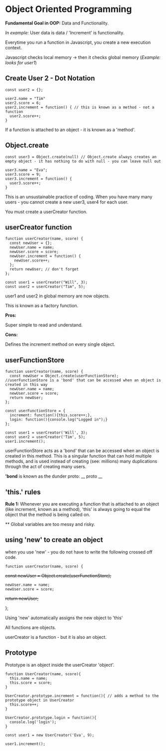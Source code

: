 # Object Oriented Programming


**Fundamental Goal in OOP:** Data and Functionality.

*In example:* User data is data / 'Increment' is functionality.

Everytime you run a function in Javascript, you create a new execution context.

Javascript checks local memory -> then it checks global memory (*Example: looks for user1*)

## Create User 2 - Dot Notation
``` 
const user2 = {};

user2.name = "Tim"
user2.score = 6;
user2.increment = function() { // this is known as a method - not a function
  user2.score++;
} 
```

If a function is attached to an object - it is known as a 'method'.

## Object.create

```
const user3 = Object.create(null) // Object.create always creates an empty object - it has nothing to do with null - you can leave null out

user3.name = "Eva";
user3.score = 9;
user3.increment = function() {
  user3.score++;
}
```

This is an unsustainable practice of coding. When you have many many users - you cannot create a new user3, user4 for each user.

You must create a userCreator function.

## userCreator function

```
function userCreator(name, score) {
  const newUser = {};
  newUser.name = name;
  newUser.score = score;
  newUser.increment = function() {
    newUser.score++;
  };
  return newUser; // don't forget
};

const user1 = userCreater("Will", 3);
const user2 = userCreator("Tim", 5);
```


user1 and user2 in global memory are now objects.

This is known as a factory function.

**Pros:**

Super simple to read and understand.

**Cons:**

Defines the increment method on every single object.

## userFunctionStore

```
function userCreator(name, score) {
  const newUser = Object.create(userFunctionStore); //userFunctionStore is a 'bond' that can be accessed when an object is created in this way
  newUser.name = name;
  newUser.score = score;
  return newUser;
};

const userFunctionStore = {
  increment: function(){this.score++;},
  login: function(){console.log("Logged in");}
};

const user1 = userCreator('Will', 3);
const user2 = userCreator('Tim', 5);
user1.increment();
```

userFunctionStore acts as a 'bond' that can be accessed when an object is created in this method. This is a singular function that can hold multiple methods, and is used instead of creating (see: millions) many duplications through the act of creating many users.

**'bond** is known as the dunder proto: __ proto __ 

## 'this.' rules

**Rule 1:** Whenever you are executing a function that is attached to an object (like increment, known as a method), 'this' is always going to equal the object that the method is being called on.

** Global variables are too messy and risky.

## using 'new' to create an object

when you use 'new' - you do not have to write the following crossed off code.

```
function userCreator(name, score) {
  ```
 ~~const newUser = Object.create(userFunctionStore);~~
  ```
  newUser.name = name;
  newUser.score = score;
  ```
  ~~return newUser;~~

};

Using 'new' automatically assigns the new object to 'this'

All functions are objects.

userCreator is a function - but it is also an object.

## Prototype

Prototype is an object inside the userCreator 'object'.

```
function UserCreator(name, score){
  this.name = name;
  this.score = score;
}

UserCreator.prototype.increment = function(){ // adds a method to the prototype object in UserCreator
  this.score++;
}

UserCreator.prototype.login = function(){
  console.log('login');
}

const user1 = new UserCreator('Eva', 9);

user1.increment();
```